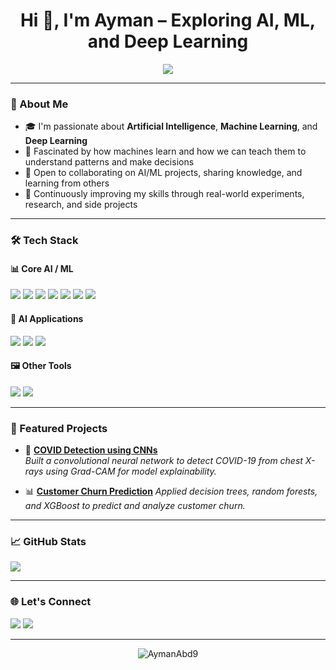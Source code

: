 <h1 align="center">Hi 👋, I'm Ayman – Exploring AI, ML, and Deep Learning</h1>

<p align="center">
  <img src="https://readme-typing-svg.herokuapp.com?font=Fira+Code&size=25&pause=1000&color=00FFB0&center=true&vCenter=true&width=435&lines=AI+Enthusiast;Deep+Learning+Explorer;Turning+Data+into+Decisions" />
</p>

---

### 🧠 About Me

- 🎓 I'm passionate about **Artificial Intelligence**, **Machine Learning**, and **Deep Learning**
- 🧠 Fascinated by how machines learn and how we can teach them to understand patterns and make decisions
- 💬 Open to collaborating on AI/ML projects, sharing knowledge, and learning from others  
- 🚀 Continuously improving my skills through real-world experiments, research, and side projects

---

### 🛠️ Tech Stack

#### 📊 Core AI / ML
<p align="left">
  <img src="https://img.shields.io/badge/Scikit--Learn-F7931E?style=for-the-badge&logo=scikit-learn&logoColor=white"/>
  <img src="https://img.shields.io/badge/TensorFlow-FF6F00?style=for-the-badge&logo=tensorflow&logoColor=white"/>
  <img src="https://img.shields.io/badge/Numpy-013243?style=for-the-badge&logo=numpy&logoColor=white"/>
  <img src="https://img.shields.io/badge/Pandas-150458?style=for-the-badge&logo=pandas&logoColor=white"/>
  <img src="https://img.shields.io/badge/Matplotlib-11557C?style=for-the-badge&logo=matplotlib&logoColor=white"/>
  <img src="https://img.shields.io/badge/Seaborn-00CED1?style=for-the-badge&logo=python&logoColor=white"/>
  <img src="https://img.shields.io/badge/OpenCV-5C3EE8?style=for-the-badge&logo=opencv&logoColor=white"/>
</p>

#### 🧠 AI Applications
<p align="left">
  <img src="https://img.shields.io/badge/LangChain-000000?style=for-the-badge&logo=langchain&logoColor=white"/>
  <img src="https://img.shields.io/badge/Streamlit-FF4B4B?style=for-the-badge&logo=streamlit&logoColor=white"/>
  <img src="https://img.shields.io/badge/Tkinter-FF69B4?style=for-the-badge&logo=python&logoColor=white"/>
</p>

#### 🖼️ Other Tools
<p align="left">
  <img src="https://img.shields.io/badge/Flutter-02569B?style=for-the-badge&logo=flutter&logoColor=white"/>
  <img src="https://img.shields.io/badge/Dart-0175C2?style=for-the-badge&logo=dart&logoColor=white"/>
</p>

---

### 📌 Featured Projects

- 🔬 [**COVID Detection using CNNs**](https://github.com/AymanAbd9/chest-xray-covid-classification-gradcam)  
  *Built a convolutional neural network to detect COVID-19 from chest X-rays using Grad-CAM for model explainability.*

- 📊 [**Customer Churn Prediction**](https://github.com/AymanAbd9/Tree-Based-Models-for-Customer-Churn-Analysis)
  *Applied decision trees, random forests, and XGBoost to predict and analyze customer churn.*

---

### 📈 GitHub Stats

<p align="left">
  <img src="https://github-readme-stats.vercel.app/api/top-langs/?username=AymanAbd9&layout=compact&theme=tokyonight" />
</p>

---

### 🌐 Let's Connect

<p align="left">
  <a href="https://www.linkedin.com/in/ayman-abd-60838a228/" target="_blank"><img src="https://img.shields.io/badge/LinkedIn-blue?style=flat&logo=linkedin&labelColor=blue"></a>
  <a href="mailto:aiman.abd789@gmail.com"><img src="https://img.shields.io/badge/Email-D14836?style=flat&logo=gmail&logoColor=white"></a>
</p>

---


<p align="center">
  <img src="https://komarev.com/ghpvc/?username=AymanAbd9&label=Profile+Views&color=0e75b6&style=flat" alt="AymanAbd9" />
</p>

